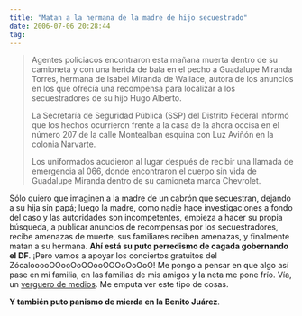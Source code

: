 ```yaml
---
title: "Matan a la hermana de la madre de hijo secuestrado"
date: 2006-07-06 20:28:44
tag: 
---
```

<blockquote>Agentes policiacos encontraron esta mañana muerta dentro de su camioneta y con una herida de bala en el pecho a Guadalupe Miranda Torres, hermana de Isabel Miranda de Wallace, autora de los anuncios en los que ofrecía una recompensa para localizar a los secuestradores de su hijo Hugo Alberto.

La Secretaría de Seguridad Pública (SSP) del Distrito Federal informó que los hechos ocurrieron frente a la casa de la ahora occisa en el número 207 de la calle Montealban esquina con Luz Aviñón en la colonia Narvarte.

Los uniformados acudieron al lugar después de recibir una llamada de emergencia al 066, donde encontraron el cuerpo sin vida de Guadalupe Miranda dentro de su camioneta marca Chevrolet.</blockquote>
Sólo quiero que imaginen a la madre de un cabrón que secuestran, dejando a su hija sin papá; luego la madre, como nadie hace investigaciones a fondo del caso y las autoridades son incompetentes, empieza a hacer su propia búsqueda, a publicar anuncios de recompensas por los secuestradores, recibe amenazas de muerte, sus familiares reciben amenazas, y finalmente matan a su hermana. <strong>Ahí está su puto perredismo de cagada gobernando el DF</strong>. ¡Pero vamos a apoyar los conciertos gratuitos del ZócalooooOOooOoOOooOOOoOoOoO! Me pongo a pensar en que algo así pase en mi familia, en las familias de mis amigos y la neta me pone frío. Vía, un <a target="_blank" href="http://news.google.com.mx/?ncl=http://www.todito.com/paginas/noticias/190319.html&amp;hl=es">verguero de medios</a>. Me emputa ver este tipo de cosas.

<strong>Y también puto panismo de mierda en la Benito Juárez</strong>.
